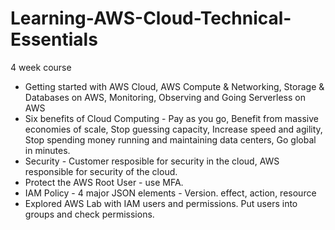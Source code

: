 # Learning-AWS-Cloud-Technical-Essentials
4 week course
- Getting started with AWS Cloud, AWS Compute & Networking, Storage & Databases on AWS, Monitoring, Observing and Going Serverless on AWS
- Six benefits of Cloud Computing - Pay as you go, Benefit from massive economies of scale, Stop guessing capacity, Increase speed and agility, Stop spending money running and maintaining data centers, Go global in minutes.
- Security - Customer resposible for security in the cloud, AWS responsible for security of the cloud.
- Protect the AWS Root User - use MFA.
- IAM Policy - 4 major JSON elements - Version. effect, action, resource
- Explored AWS Lab with IAM users and permissions. Put users into groups and check permissions.
